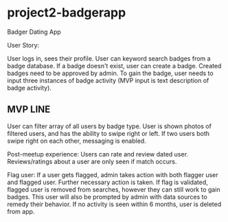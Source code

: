 # project2-badgerapp
Badger Dating App

User Story:

User logs in, sees their profile. User can keyword search badges from a badge database. If a badge doesn't exist, user can create a badge. Created badges need to be approved by admin. To gain the badge, user needs to input three instances of badge activity (MVP input is text description of badge activity). 

MVP LINE
---------------------------------------------

User can filter array of all users by badge type. User is shown photos of filtered users, and has the ability to swipe right or left. If two users both swipe right on each other, messaging is enabled.

Post-meetup experience: Users can rate and review dated user. Reviews/ratings about a user are only seen if match occurs.

Flag user: If a user gets flagged, admin takes action with both flagger user and flagged user. Further necessary action is taken. If flag is validated, flagged user is removed from searches, however they can still work to gain badges. This user will also be prompted by admin with data sources to remedy their behavior. If no activity is seen within 6 months, user is deleted from app.